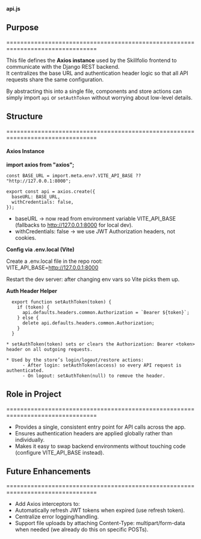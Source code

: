 **api.js**

## Purpose
================================================================================

This file defines the **Axios instance** used by the Skillfolio frontend to
communicate with the Django REST backend.  
It centralizes the base URL and authentication header logic so that all API
requests share the same configuration.

By abstracting this into a single file, components and store actions can simply
import `api` or `setAuthToken` without worrying about low-level details.  


## Structure
================================================================================

#### Axios Instance

**import axios from "axios";**

    const BASE_URL = import.meta.env?.VITE_API_BASE ?? "http://127.0.0.1:8000";

    export const api = axios.create({
      baseURL: BASE_URL,
      withCredentials: false,
    });

  * baseURL → now read from environment variable VITE_API_BASE
    (fallbacks to http://127.0.0.1:8000 for local dev).
  * withCredentials: false → we use JWT Authorization headers, not cookies.

**Config via .env.local (Vite)**

  Create a .env.local file in the repo root:  VITE_API_BASE=http://127.0.0.1:8000

  Restart the dev server: after changing env vars so Vite picks them up.

**Auth Header Helper**

      export function setAuthToken(token) {
        if (token) {
          api.defaults.headers.common.Authorization = `Bearer ${token}`;
        } else {
          delete api.defaults.headers.common.Authorization;
        }
      }

    * setAuthToken(token) sets or clears the Authorization: Bearer <token> header on all outgoing requests.

    * Used by the store’s login/logout/restore actions:
          - After login: setAuthToken(access) so every API request is authenticated.
          - On logout: setAuthToken(null) to remove the header.


## Role in Project
================================================================================

  - Provides a single, consistent entry point for API calls across the app.
  - Ensures authentication headers are applied globally rather than individually.
  - Makes it easy to swap backend environments without touching code (configure VITE_API_BASE instead).


## Future Enhancements
================================================================================

  - Add Axios interceptors to:
  - Automatically refresh JWT tokens when expired (use refresh token).
  - Centralize error logging/handling.
  - Support file uploads by attaching Content-Type: multipart/form-data when needed
 (we already do this on specific POSTs).